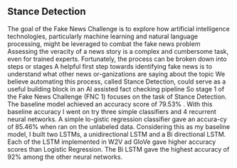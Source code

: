 ## Stance Detection
The goal of the Fake News Challenge is to explore how artificial intelligence technologies, particularly machine learning and natural language processing, might be leveraged to combat the fake news problem Assessing the veracity of a news story is a complex and cumbersome task, even for trained experts. Fortunately, the process can be broken down into steps or stages A helpful first step towards identifying fake news is to understand what other news or-ganizations are saying about the topic We believe automating this process, called Stance Detection, could serve as a useful building block in an AI assisted fact checking pipeline So stage 1 of the Fake News Challenge (FNC 1) focuses on the task of Stance Detection. The baseline model achieved an accuracy score of 79.53% . With this baseline accuracy I went on try three simple classifiers and 4 recurrent neural networks. A simple lo-gistic regression classifier gave an accura-cy of 85.46% when ran on the unlabeled data. Considering this as my baseline model, I built two LSTMs, a unidirectional LSTM and a Bi directional LSTM. Each of the LSTM implemented in W2V ad GloVe gave higher accuracy scores than Logistic Regression. The Bi LSTM gave the highest accuracy of 92% among the other neural networks.
